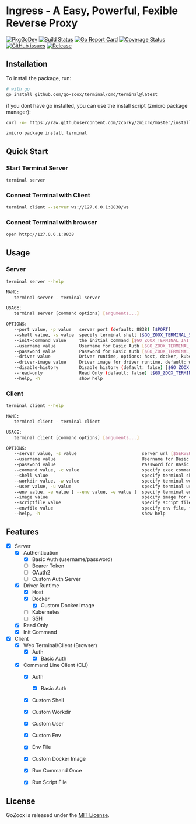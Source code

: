 # Ingress - A Easy, Powerful, Fexible Reverse Proxy

[![PkgGoDev](https://pkg.go.dev/badge/github.com/go-zoox/terminal)](https://pkg.go.dev/github.com/go-zoox/terminal)
[![Build Status](https://github.com/go-zoox/terminal/actions/workflows/release.yml/badge.svg?branch=master)](https://github.com/go-zoox/terminal/actions/workflows/release.yml)
[![Go Report Card](https://goreportcard.com/badge/github.com/go-zoox/terminal)](https://goreportcard.com/report/github.com/go-zoox/terminal)
[![Coverage Status](https://coveralls.io/repos/github/go-zoox/terminal/badge.svg?branch=master)](https://coveralls.io/github/go-zoox/terminal?branch=master)
[![GitHub issues](https://img.shields.io/github/issues/go-zoox/terminal.svg)](https://github.com/go-zoox/terminal/issues)
[![Release](https://img.shields.io/github/tag/go-zoox/terminal.svg?label=Release)](https://github.com/go-zoox/terminal/tags)


## Installation
To install the package, run:

```bash
# with go
go install github.com/go-zoox/terminal/cmd/terminal@latest
```

if you dont have go installed, you can use the install script (zmicro package manager):

```bash
curl -o- https://raw.githubusercontent.com/zcorky/zmicro/master/install | bash

zmicro package install terminal
```

## Quick Start

### Start Terminal Server

```bash
terminal server
```

### Connect Terminal with Client

```bash
terminal client --server ws://127.0.0.1:8838/ws
```

### Connect Terminal with browser

```bash
open http://127.0.0.1:8838
```

## Usage

### Server

```bash
terminal server --help

NAME:
   terminal server - terminal server

USAGE:
   terminal server [command options] [arguments...]

OPTIONS:
   --port value, -p value   server port (default: 8838) [$PORT]
   --shell value, -s value  specify terminal shell [$GO_ZOOX_TERMINAL_SHELL, $SHELL]
   --init-command value     the initial command [$GO_ZOOX_TERMINAL_INIT_COMMAND]
   --username value         Username for Basic Auth [$GO_ZOOX_TERMINAL_USERNAME]
   --password value         Password for Basic Auth [$GO_ZOOX_TERMINAL_PASSWORD]
   --driver value           Driver runtime, options: host, docker, kubernetes, ssh, default: host (default: "host") [$GO_ZOOX_TERMINAL_DRIVER]
   --driver-image value     Driver image for driver runtime, default: whatwewant/zmicro:v1 (default: "whatwewant/zmicro:v1") [$GO_ZOOX_TERMINAL_DRIVER_IMAGE]
   --disable-history        Disable history (default: false) [$GO_ZOOX_TERMINAL_DISABLE_HISTORY]
   --read-only              Read Only (default: false) [$GO_ZOOX_TERMINAL_READ_ONLY]
   --help, -h               show help
```

### Client

```bash
terminal client --help

NAME:
   terminal client - terminal client

USAGE:
   terminal client [command options] [arguments...]

OPTIONS:
   --server value, -s value                         server url [$SERVER]
   --username value                                 Username for Basic Auth [$USERNAME]
   --password value                                 Password for Basic Auth [$PASSWORD]
   --command value, -c value                        specify exec command [$COMMAND]
   --shell value                                    specify terminal shell
   --workdir value, -w value                        specify terminal workdir [$WORKDIR]
   --user value, -u value                           specify terminal user
   --env value, -e value [ --env value, -e value ]  specify terminal env [$ENV]
   --image value                                    specify image for container runtime [$IMAGE]
   --scriptfile value                               specify script file [$SCRIPTFILE]
   --envfile value                                  specify env file, format: key=value [$ENVFILE]
   --help, -h                                       show help
```

## Features
* [x] Server
  * [x] Authentication
    * [x] Basic Auth (username/password)
    * [ ] Bearer Token
    * [ ] OAuth2
    * [ ] Custom Auth Server
  * [x] Driver Runtime
    * [x] Host
    * [x] Docker
      * [x] Custom Docker Image
    * [ ] Kubernetes
    * [ ] SSH
  * [x] Read Only
  * [x] Init Command
* [x] Client
  * [x] Web Terminal/Client (Browser)
    * [x] Auth
      * [x] Basic Auth
  * [x] Command Line Client (CLI)
    * [x] Auth
      * [x] Basic Auth
    * [x] Custom Shell
    * [x] Custom Workdir
    * [x] Custom User
    * [x] Custom Env
    * [x] Env File
    * [x] Custom Docker Image
    * [x] Run Command Once
    * [x] Run Script File


## License
GoZoox is released under the [MIT License](./LICENSE).
